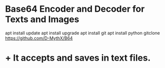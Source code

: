 # Base64 Encoder and Decoder for Texts and Images

 apt install update
 apt install upgrade
 apt install git
 apt install python
 gitclone https://github.com/D-MythX/B64

# + It accepts and saves in text files.

